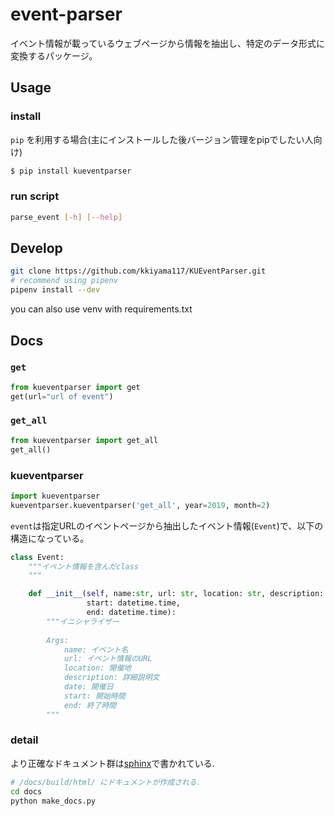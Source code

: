 # event-parser
イベント情報が載っているウェブページから情報を抽出し、特定のデータ形式に変換するパッケージ。

## Usage
### install
`pip` を利用する場合(主にインストールした後バージョン管理をpipでしたい人向け)
```bash
$ pip install kueventparser
```

### run script
```bash
parse_event [-h] [--help]
```

## Develop
```bash
git clone https://github.com/kkiyama117/KUEventParser.git
# recommend using pipenv
pipenv install --dev
```
you can also use venv with requirements.txt

## Docs
### `get`
```python
from kueventparser import get
get(url="url of event")
```

### `get_all`
```python
from kueventparser import get_all
get_all()
```

### kueventparser
```python
import kueventparser
kueventparser.kueventparser('get_all', year=2019, month=2)
```

`event`は指定URLのイベントページから抽出したイベント情報(`Event`)で、以下の構造になっている。
```python
class Event:
    """イベント情報を含んだclass
    """

    def __init__(self, name:str, url: str, location: str, description: str, date: datetime.date,
                 start: datetime.time,
                 end: datetime.time):
        """イニシャライザー
        
        Args:
            name: イベント名
            url: イベント情報のURL
            location: 開催地
            description: 詳細説明文
            date: 開催日
            start: 開始時間
            end: 終了時間
        """
```

### detail
より正確なドキュメント群は[sphinx](http://www.sphinx-doc.org/ja/stable/index.html)で書かれている.

```bash
# /docs/build/html/ にドキュメントが作成される.
cd docs
python make_docs.py
```

